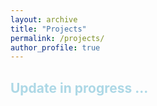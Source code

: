 ```yaml
---
layout: archive
title: "Projects"
permalink: /projects/
author_profile: true
---
```


<h2 style="color: lightblue;">Update in progress ...</h2>

